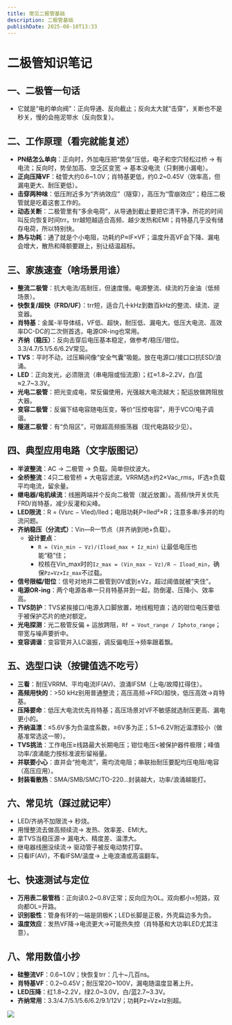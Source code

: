 ```yaml
---
title: 常见二极管基础
description: 二极管基础
publishDate: 2025-08-10T13:33
---
```


# 二极管知识笔记


## 一、二极管一句话
- 它就是“电的单向阀”：正向导通、反向截止；反向太大就“击穿”，关断也不是秒关，慢的会拖泥带水（反向恢复）。

## 二、工作原理（看完就能复述）
- **PN结怎么单向**：正向时，外加电压把“势垒”压低，电子和空穴轻松过桥 → 有电流；反向时，势垒加高、空乏区变宽 → 基本没电流（只剩微小漏电）。
- **正向压降VF**：硅管大约0.6~1.0V；肖特基更低，约0.2~0.45V（效率高，但漏电更大、耐压更低）。
- **击穿两种味**：低压附近多为“齐纳效应”（隧穿），高压为“雪崩效应”；稳压二极管就是吃着这套工作的。
- **动态关断**：二极管里有“多余电荷”，从导通到截止要把它清干净，所花的时间叫反向恢复时间trr。trr越短越适合高频、越少发热和EMI；肖特基几乎没有储存电荷，所以特别快。
- **热与功耗**：通了就是个小电阻，功耗约P≈IF×VF；温度升高VF会下降、漏电会增大，散热和降额要跟上，别让结温超标。

## 三、家族速查（啥场景用谁）
- **整流二极管**：抗大电流/高耐压，但速度慢。电源整流、续流的万金油（低频场景）。
- **快恢复/超快（FRD/UF）**：trr短，适合几十kHz到数百kHz的整流、续流、逆变器。
- **肖特基**：金属-半导体结，VF低、超快，耐压低、漏电大。低压大电流、高效率DC-DC的二次侧首选，电源OR-ing也常用。
- **齐纳（稳压）**：反向击穿后电压基本稳定，做参考/稳压/钳位。3.3/4.7/5.1/5.6/6.2V常见。
- **TVS**：平时不动，过压瞬间像“安全气囊”吸能。放在电源口/接口口抗ESD/浪涌。
- **LED**：正向发光，必须限流（串电阻或恒流源）；红≈1.8~2.2V，白/蓝≈2.7~3.3V。
- **光电二极管**：把光变成电，常反偏使用，光强越大电流越大；配运放做跨阻放大器。
- **变容二极管**：反偏下结电容随电压变，等价“压控电容”，用于VCO/电子调谐。
- **隧道二极管**：有“负阻区”，可做超高频振荡器（现代电路较少见）。

## 四、典型应用电路（文字版图记）
- **半波整流**：AC → 二极管 → 负载。简单但纹波大。
- **全桥整流**：4只二极管桥 + 大电容滤波。VRRM选≥约2×Vac_rms，IF选≥负载平均电流，留余量。
- **继电器/电机续流**：线圈两端并个反向二极管（就近放置）。高频/快开关优先FRD/肖特基，减少反灌和尖峰。
- **LED限流**：R = (Vsrc − Vled)/Iled；电阻功耗P=Iled²×R；注意多串/多并的均流问题。
- **齐纳稳压（分流式）**：Vin—R—节点（并齐纳到地+负载）。
  - **设计要点**：
    - `R = (Vin_min − Vz)/(Iload_max + Iz_min)` 让最低电压也能“稳”住；
    - 校核在Vin_max时的`Iz_max = (Vin_max − Vz)/R − Iload_min`，确保`Pz=Vz×Iz_max`不过载。
- **信号限幅/钳位**：信号对地并二极管到0V或到±Vz，超过阈值就被“夹住”。
- **电源OR-ing**：两个电源各串一只肖特基并到一起，防倒灌、压降小、效率高。
- **TVS防护**：TVS紧挨接口/电源入口脚放置，地线粗短直；选的钳位电压要低于被保护芯片的绝对额定。
- **光电探测**：光二极管反偏 + 运放跨阻，`Rf ≈ Vout_range / Iphoto_range`；带宽与噪声要折中。
- **变容调谐**：变容管并入LC谐振，调反偏电压→频率跟着飘。

## 五、选型口诀（按键值选不吃亏）
- **三看**：耐压VRRM、平均电流IF(AV)、浪涌IFSM（上电/故障扛得住）。
- **高频用快的**：>50 kHz别用普通整流；高压高频→FRD/超快，低压高效→肖特基。
- **压降要命**：低压大电流优先肖特基；高压场景对VF不敏感就选耐压更高、漏电更小的。
- **齐纳温漂**：≤5.6V多为负温度系数，≥6V多为正；5.1~6.2V附近温漂较小（做基准常选这一带）。
- **TVS挑法**：工作电压≥线路最大长期电压；钳位电压<被保护器件极限；峰值功率/浪涌能力按标准波形留裕量。
- **并联要小心**：直并会“抢电流”，需均流电阻；串联抬耐压要配均压电阻/电容（高压应用）。
- **封装看散热**：SMA/SMB/SMC/TO-220…封装越大，功率/浪涌越能打。

## 六、常见坑（踩过就记牢）
- LED/齐纳不加限流→ 秒烧。
- 用慢整流去做高频续流→ 发热、效率差、EMI大。
- 拿TVS当稳压源→ 漏电大、精度差、温漂大。
- 继电器线圈没续流→ 驱动管子被反电动势打穿。
- 只看IF(AV)，不看IFSM/温度→ 上电浪涌或高温翻车。

## 七、快速测试与定位
- **万用表二极管档**：正向读0.2~0.8V正常；反向应为OL。双向都小=短路，双向都OL=开路。
- **识别极性**：管身有环的一端是阴极K；LED长脚是正极，外壳扁边多为负。
- **温度效应**：发热VF降→电流更大→可能热失控（肖特基和大功率LED尤其注意）。

## 八、常用数值小抄
- **硅整流VF**：0.6~1.0V；快恢复trr：几十~几百ns。
- **肖特基VF**：0.2~0.45V；耐压常20~100V，漏电随温度显著上升。
- **LED压降**：红1.8~2.2V，绿2.0~3.0V，白/蓝2.7~3.3V。
- **齐纳常用**：3.3/4.7/5.1/5.6/6.2/9.1/12V；功耗Pz=Vz×Iz别超。




![](/assets/images/1000013890.jpg)
